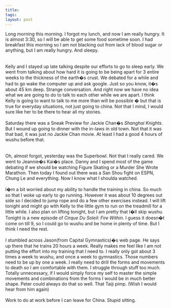 ```yaml
---
title: 
tags: 
layout: post
---
```

Long morning this morning.  I forgot my lunch, and now I am really hungry.  It is almost 3:30, so I will be able to get some food sometime soon.   I had breakfast this morning so I am not blacking out from lack of blood sugar or anything, but I am really hungry.  And sleepy.  <br /><br />Kelly and I stayed up late talking despite our efforts to go to sleep early.  We went from talking about how hard it is going to be being apart for 3 entire weeks to the thickness of the earth�s crust.  We debated for a while and had to go wake the computer up and ask google.  Just so you know, it�s about 45 km deep.  Strange conversation.  And right now we have no idea what we are going to do to talk to each other while we are apart.  I think Kelly is going to want to talk to me more than will be possible � but that is true for everyday situations, not just going to china.  Not that I mind, I would sure like her to be there to hear all my stories.<br /><br />Saturday there was a Sneak Preview for Jackie Chan�s <i>Shanghai Knights</i>. But I wound up going to dinner with the in-laws in old town.  Not that it was that bad, it was just no Jackie Chan movie.    At least I had a good 4 hours of wushu before that.  <br /><br />Oh, almost forgot, yesterday was the Superbowl.  Not that I really cared.  We went to Jeannie�s Kai�s place.  Danny and I spend most of the game debating if we should be watching Figure Skating or a Murder She Wrote Marathon. Then today I found out there was a San Shou fight on ESPN, Chung Le and everything.  Now I know what I shoulda watched. <br /><br />I�m a bit worried about my ability to handle the training in china.  So much so that I woke up early to go running.  However it was about 10 degrees out side so I decided to jump rope and do a few other exercises instead.  I will lift tonight and might go with Kelly to the little gym to run on the treadmill for a little while.  I also plan on lifting tonight, but I am pretty that I�ll skip wushu.  Tonight is a new episode of <I>Cirque Du Soleil: Fire Within</I>.  I guess it doesn�t come on till 9, so I could go to wushu and be home in plenty of time.  But I think I need the rest.<br /><br />I stumbled across Jason(from Capital Gymnastics)�s web page.  He says up there that he trains 20 hours a week.  Really makes me feel like I am not putting the effort into my training that I need to. I really only got about 3 times a week to wushu, and once a week to gymnastics.  Those numbers need to be up by one a week.  I really need to drill the forms and movements to death so I am comfortable with them. I struggle through stuff too much.  Totally unnecessary, if I would simply force my self to master the simple movements and combinations from the forms I would be in much better shape.  Peter could always do that so well.  That Taiji pimp.  (Wish I would hear from him again)<br /><br />Work to do at work before I can leave for China.  Stupid sitting.<br />
